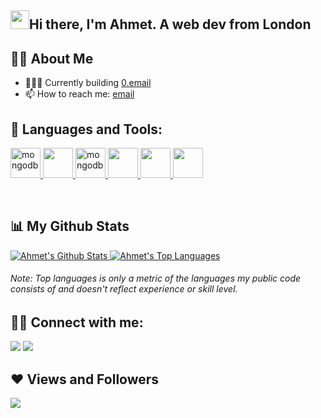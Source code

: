 <h2>
  <img src="https://raw.githubusercontent.com/MartinHeinz/MartinHeinz/master/wave.gif" width="30px">Hi there, I'm Ahmet. A web dev from London
</h2>

## 🙋‍♂️ About Me

- 🧑🏻‍💻 Currently building [0.email](https://github.com/Mail-0/Mail-0)
- 📫 How to reach me: [email](mailto:ahmetskilinc@icloud.com)

## 🚀 Languages and Tools:

<p align="left"> 
  <a href="https://react.dev/" target="_blank">
    <img src="https://cdn.jsdelivr.net/gh/devicons/devicon/icons/react/react-original.svg" alt="mongodb" width="48" height="48"/>
  </a> 
  <a href="https://code.visualstudio.com/" target="_blank">
    <img src="https://cdn.jsdelivr.net/gh/devicons/devicon/icons/vscode/vscode-original.svg" width="48" height="48"/>
  </a> 
  <a href="https://www.mongodb.com/" target="_blank">
    <img src="https://cdn.jsdelivr.net/gh/devicons/devicon/icons/mongodb/mongodb-original.svg" alt="mongodb" width="48" height="48" />
  </a> 
  <a href="https://git-scm.com/" target="_blank">
    <img src="https://cdn.jsdelivr.net/gh/devicons/devicon/icons/git/git-original.svg" width="48" height="48" />
  </a> 
  <a href="https://nodejs.org/en" target="_blank">
    <img src="https://cdn.jsdelivr.net/gh/devicons/devicon/icons/nodejs/nodejs-original.svg" width="48" height="48" />
  </a> 
  <a href="https://nodejs.org/en" target="_blank">
    <img src="https://avatars.githubusercontent.com/u/62968818?s=200&v=4" width="48" height="48" />
  </a> 
</p>
<br/>
<!-- <a href="https://github.com/ahmetskilinc/github-readme-streak-stats">
  <img title="🔥 Get streak stats for your profile at git.io/streak-stats" alt="Ahmet's streak" src="https://github-readme-streak-stats.herokuapp.com/?user=ahmetskilinc&theme=black-ice&hide_border=true&stroke=0000&background=060A0CD0"/>
</a> -->

## 📊 My Github Stats

<a href="https://github.com/ahmetskilinc/github-readme-stats">
  <img alt="Ahmet's Github Stats" src="https://github-readme-stats.vercel.app/api?username=ahmetskilinc&show_icons=true&count_private=true&theme=react&hide_border=true&bg_color=0D1117" />
</a>
<a href="https://github.com/ahmetskilinc/github-readme-stats">
  <img alt="Ahmet's Top Languages" src="https://github-readme-stats.vercel.app/api/top-langs/?username=ahmetskilinc&langs_count=8&count_private=true&layout=compact&theme=react&hide_border=true&bg_color=0D1117" />
</a>
<h6>Note: Top languages is only a metric of the languages my public code consists of and doesn't reflect experience or skill level.</h6>

## 🤙🏼 Connect with me:

<p align="left">
  <a href = "https://www.linkedin.com/in/ahmetskilinc/"><img src="https://img.icons8.com/fluent/48/000000/linkedin.png"/></a>
  <a href = "https://www.instagram.com/ahmet_______k/"><img src="https://img.icons8.com/fluent/48/000000/instagram-new.png"/></a>
</p>

## ❤️ Views and Followers

<a href="https://github.com/ahmetskilinc/github-profile-views-counter">
    <img src="https://komarev.com/ghpvc/?username=ahmetskilinc">
</a>
